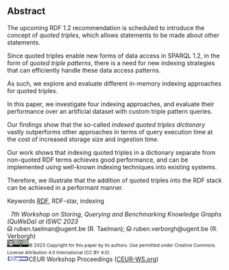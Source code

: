 ## Abstract
<!-- Context      -->
The upcoming RDF 1.2 recommendation is scheduled to introduce the concept of _quoted triples_,
which allows statements to be made about other statements.
<!-- Need         -->
Since quoted triples enable new forms of data access in SPARQL 1.2, in the form of _quoted triple patterns_,
there is a need for new indexing strategies that can efficiently handle these data access patterns.
<!-- Task         -->
As such, we explore and evaluate different in-memory indexing approaches for quoted triples.
<!-- Object       -->
In this paper, we investigate four indexing approaches,
and evaluate their performance over an artificial dataset with custom triple pattern queries.
<!-- Findings     -->
Our findings show that the so-called *indexed quoted triples dictionary* vastly outperforms other approaches
in terms of query execution time at the cost of increased storage size and ingestion time.
<!-- Conclusion   -->
Our work shows that indexing quoted triples in a dictionary separate from non-quoted RDF terms achieves good performance,
and can be implemented using well-known indexing techniques into existing systems.
<!-- Perspectives -->
Therefore, we illustrate that the addition of quoted triples into the RDF stack can be achieved in a performant manner.

<span id="keywords" rel="schema:about"><span class="title">Keywords</span>
<a href="https://en.wikipedia.org/wiki/Resource_Description_Framework" resource="http://dbpedia.org/resource/Resource_Description_Framework">RDF</a>,
RDF-star,
indexing
</span>

<span class="printonly firstpagefooter">
<span class="firstpagefootertop">&nbsp;</span>
<span class="footnotecopyright">
<span style="font-style:italic">7th Workshop on Storing, Querying and Benchmarking Knowledge Graphs (QuWeDa) at ISWC 2023</span><br />
<img src="img/mail.png" width="12px" /> ruben.taelman@ugent.be (R. Taelman); <img src="img/mail.png" width="12px" /> ruben.verborgh@ugent.be (R. Verborgh)<br />
<img src="img/cc-by.png" width="50px" /><span style="font-size: 0.75em">© 2023 Copyright for this paper by its authors. Use permitted under Creative Commons License Attribution 4.0 International (CC BY 4.0).</span><br />
<img src="img/ceur-ws-logo.png" width="50px" />CEUR Workshop Proceedings (<a href="https://CEUR-WS.org">CEUR-WS.org</a>)<br />
</span>
</span>
